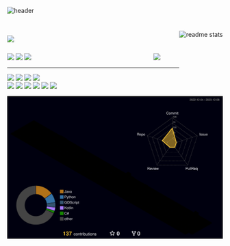 ![header](https://capsule-render.vercel.app/api?type=Slice&color=000&height=180&section=header&text=MoonRabbit🐇&fontColor=d6ace6&animation=scaleIn&fontSize=60)


<div align="">

<img align="right" height="125" src="https://github-readme-stats.vercel.app/api?username=WithTheMoonRabbit&count_private&show_icons=true&theme=react&rank_icon=github&border_radius=10" alt="readme stats"/>
<h1 align="left">
    <img src="https://readme-typing-svg.demolab.com?font=Roboto+Slab&weight=500&size=25&duration=7000&pause=1000&color=48F7B7&random=false&width=435&lines=Wake+up%2C+pal...;The+Matrix+has+you...;Follow+the+white+rabbit.;Knock%2C+knock" />
</h1>
<a href="https://www.with.the.moon.rabbit@gmail.com">
  <img src="https://img.shields.io/badge/-Gmail-F6F6F6?style=for-the-badge&logo=Gmail&logoColor=F29661"/></a>
  <a href="https://withthemoonrabbit.notion.site/14695055007148639d0d0d63a0d801c7?pvs=4">
  <img src="https://img.shields.io/badge/-Notion-black?style=for-the-badge&logo=notion&logoColor=white"/></a>

  <a href="https://www.figma.com/files/team/1251219514306507019">
  <img src="https://img.shields.io/badge/-Figma-993800?style=for-the-badge&logo=Figma&logoColor=E5D85C"/></a>

  <img align="right" width="60" src="https://media4.giphy.com/media/5ImdJEaEyxBlJt3uxW/200.webp?cid=ecf05e47j7eq37hyiumvxxm4i5pmwer6v52awluhm8irlefq&ep=v1_stickers_search&rid=200.webp&ct=s" />
  
  ---
  
  <img src="https://img.shields.io/badge/-Unity-lightgray?logo=unity&logoColor=white"/>
  <img src="https://img.shields.io/badge/-Unreal%20engine-black?logo=unreal%20engine&logoColor=white"/>
  <!--<img src="https://img.shields.io/badge/-Godot%20Engine-ffa9ff?logo=Godot%20Engine&logoColor=blue"/>-->
  <img src="https://img.shields.io/badge/-Android%20Studio-brightgreen?logo=AndroidStudio&logoColor=white"/>
  <img src="https://img.shields.io/badge/-Blender-orange?logo=blender&logoColor=white"/>
  <br>
  
  <img src="https://img.shields.io/badge/-Java-red"/>
  <img src="https://img.shields.io/badge/-sharp-blue?logo=C&logoColor=9cf"/>
  <img src="https://img.shields.io/badge/-Postgresql-B2EBF4?logo=Postgresql&logoColor=blue"/>
  <img src="https://img.shields.io/badge/-Figma-white?logo=figma&logoColor=9253EB"/>
  <img src="https://img.shields.io/badge/-kubernetes-B2EBF4?logo=kubernetes&logoColor=blue"/>
  <img src="https://img.shields.io/badge/-Grpc-ffa9ff?e&logoColor=blue"/>
  </p>
</div>


![](./profile-3d-contrib/profile-night-rainbow.svg)


<!--
**WithTheMoonRabbit/WithTheMoonRabbit** is a ✨ _special_ ✨ repository because its `README.md` (this file) appears on your GitHub profile.

Here are some ideas to get you started:

- 🔭 I’m currently working on ...
- 🌱 I’m currently learning ...
- 👯 I’m looking to collaborate on ...
- 🤔 I’m looking for help with ...
- 💬 Ask me about ...
- 📫 How to reach me: ...
- 😄 Pronouns: ...
- ⚡ Fun fact: ...
-->
